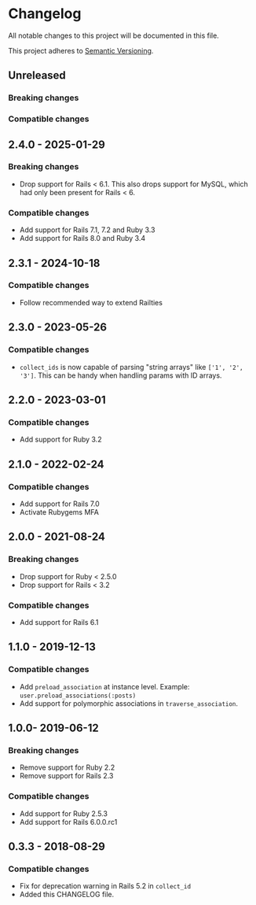 # Changelog
All notable changes to this project will be documented in this file.

This project adheres to [Semantic Versioning](http://semver.org/spec/v2.0.0.html).

## Unreleased

### Breaking changes

### Compatible changes


## 2.4.0 - 2025-01-29

### Breaking changes

- Drop support for Rails < 6.1. This also drops support for MySQL, which had only been present for Rails < 6.

### Compatible changes

- Add support for Rails 7.1, 7.2 and Ruby 3.3
- Add support for Rails 8.0 and Ruby 3.4


## 2.3.1 - 2024-10-18

### Compatible changes

- Follow recommended way to extend Railties

## 2.3.0 - 2023-05-26

### Compatible changes

- `collect_ids` is now capable of parsing "string arrays" like `['1', '2', '3']`. This can be handy when handling params with ID arrays.

## 2.2.0 - 2023-03-01

### Compatible changes

- Add support for Ruby 3.2


## 2.1.0 - 2022-02-24

### Compatible changes
- Add support for Rails 7.0
- Activate Rubygems MFA


## 2.0.0 - 2021-08-24

### Breaking changes
- Drop support for Ruby < 2.5.0
- Drop support for Rails < 3.2

### Compatible changes
- Add support for Rails 6.1


## 1.1.0 - 2019-12-13

### Compatible changes
- Add `preload_association` at instance level. Example: `user.preload_associations(:posts)`
- Add support for polymorphic associations in `traverse_association`.


## 1.0.0- 2019-06-12

### Breaking changes
- Remove support for Ruby 2.2
- Remove support for Rails 2.3

### Compatible changes
- Add support for Ruby 2.5.3
- Add support for Rails 6.0.0.rc1


## 0.3.3 - 2018-08-29

### Compatible changes

- Fix for deprecation warning in Rails 5.2 in `collect_id`
- Added this CHANGELOG file.
